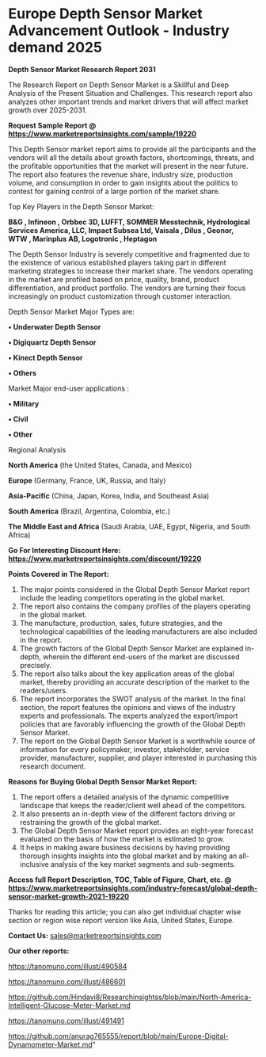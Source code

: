 # Europe Depth Sensor Market Advancement Outlook - Industry demand 2025

<strong>Depth Sensor Market Research Report 2031</strong>

The Research Report on Depth Sensor Market is a Skillful and Deep Analysis of the Present Situation and Challenges. This research report also analyzes other important trends and market drivers that will affect market growth over 2025-2031.

<strong>Request Sample Report @ <a href=https://www.marketreportsinsights.com/sample/19220>https://www.marketreportsinsights.com/sample/19220</a></strong>

This Depth Sensor market report aims to provide all the participants and the vendors will all the details about growth factors, shortcomings, threats, and the profitable opportunities that the market will present in the near future. The report also features the revenue share, industry size, production volume, and consumption in order to gain insights about the politics to contest for gaining control of a large portion of the market share.

Top Key Players in the Depth Sensor Market:

<strong>B&G , Infineon , Orbbec 3D, LUFFT, SOMMER Messtechnik, Hydrological Services America, LLC, Impact Subsea Ltd, Vaisala , Dilus , Geonor, WTW , Marinplus AB, Logotronic , Heptagon</strong>

The Depth Sensor Industry is severely competitive and fragmented due to the existence of various established players taking part in different marketing strategies to increase their market share. The vendors operating in the market are profiled based on price, quality, brand, product differentiation, and product portfolio. The vendors are turning their focus increasingly on product customization through customer interaction.

Depth Sensor Market Major Types are:

<strong>• Underwater Depth Sensor

• Digiquartz Depth Sensor

• Kinect Depth Sensor

• Others</strong>

Market Major end-user applications :

<strong>• Military

• Civil

• Other</strong>

Regional Analysis

</u><strong><b>North America</b></strong> (the United States, Canada, and Mexico)

<strong><b>Europe </b></strong>(Germany, France, UK, Russia, and Italy)

<strong><b>Asia-Pacific</b></strong> (China, Japan, Korea, India, and Southeast Asia)

<strong><b>South America</b></strong> (Brazil, Argentina, Colombia, etc.)

<strong><b>The Middle East and Africa</b></strong> (Saudi Arabia, UAE, Egypt, Nigeria, and South Africa)

<strong>Go For Interesting Discount Here: <a href=https://www.marketreportsinsights.com/discount/19220>https://www.marketreportsinsights.com/discount/19220</a></strong>

<strong>Points Covered in The Report:</strong>
<ol>
  <li>The major points considered in the Global Depth Sensor Market report include the leading competitors operating in the global market.</li>
  <li>The report also contains the company profiles of the players operating in the global market.</li>
  <li>The manufacture, production, sales, future strategies, and the technological capabilities of the leading manufacturers are also included in the report.</li>
  <li>The growth factors of the Global Depth Sensor Market are explained in-depth, wherein the different end-users of the market are discussed precisely.</li>
  <li>The report also talks about the key application areas of the global market, thereby providing an accurate description of the market to the readers/users.</li>
  <li>The report incorporates the SWOT analysis of the market. In the final section, the report features the opinions and views of the industry experts and professionals. The experts analyzed the export/import policies that are favorably influencing the growth of the Global Depth Sensor Market.</li>
  <li>The report on the Global Depth Sensor Market is a worthwhile source of information for every policymaker, investor, stakeholder, service provider, manufacturer, supplier, and player interested in purchasing this research document.</li>
</ol>
<strong>Reasons for Buying Global Depth Sensor Market Report:</strong>

<ol>
  <li>The report offers a detailed analysis of the dynamic competitive landscape that keeps the reader/client well ahead of the competitors.</li>
  <li>It also presents an in-depth view of the different factors driving or restraining the growth of the global market.</li>
  <li>The Global Depth Sensor Market report provides an eight-year forecast evaluated on the basis of how the market is estimated to grow.</li>
  <li>It helps in making aware business decisions by having providing thorough insights insights into the global market and by making an all-inclusive analysis of the key market segments and sub-segments.</li>
</ol>
<strong>Access full Report Description, TOC, Table of Figure, Chart, etc. @ <a href=https://www.marketreportsinsights.com/industry-forecast/global-depth-sensor-market-growth-2021-19220>https://www.marketreportsinsights.com/industry-forecast/global-depth-sensor-market-growth-2021-19220</a></strong>


Thanks for reading this article; you can also get individual chapter wise section or region wise report version like Asia, United States, Europe.

<strong>Contact Us:</strong>
sales@marketreportsinsights.com

<strong>Our other reports:</strong>

<a href=https://tanomuno.com/illust/490584>https://tanomuno.com/illust/490584</a>

<a href=https://tanomuno.com/illust/486601>https://tanomuno.com/illust/486601</a>

<a href=https://github.com/Hindavi8/Researchinsightss/blob/main/North-America-Intelligent-Glucose-Meter-Market.md>https://github.com/Hindavi8/Researchinsightss/blob/main/North-America-Intelligent-Glucose-Meter-Market.md</a>

<a href=https://tanomuno.com/illust/491491>https://tanomuno.com/illust/491491</a>

<a href=https://github.com/anurag765555/report/blob/main/Europe-Digital-Dynamometer-Market.md>https://github.com/anurag765555/report/blob/main/Europe-Digital-Dynamometer-Market.md</a>"
